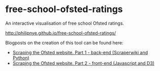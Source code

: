 # free-school-ofsted-ratings
An interactive visualisation of free school Ofsted ratings.

http://philipnye.github.io/free-school-ofsted-ratings/

Blogposts on the creation of this tool can be found here:
  * [Scraping the Ofsted website. Part 1 - back-end (Scraperwiki and Python)](http://www.philipnye.co.uk/2014/08/scraping-the-ofsted-website-part-1-scraperwiki-and-python/)
  * [Scraping the Ofsted website. Part 2 - front-end (Javascript and D3)](http://www.philipnye.co.uk/2014/08/scraping-the-ofsted-website-part-2-front-end-javascript-and-d3/)

